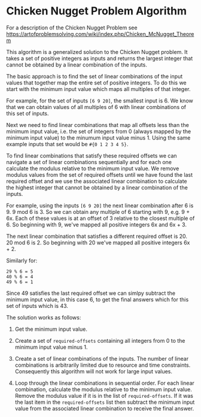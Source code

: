 # Chicken Nugget Problem Algorithm

For a description of the Chicken Nugget Problem see https://artofproblemsolving.com/wiki/index.php/Chicken_McNugget_Theorem

This algorithm is a generalized solution to the Chicken Nugget problem. It takes a set of positive integers as inputs
and returns the largest integer that cannot be obtained by a linear combination of the inputs.

The basic approach is to find the set of linear combinations of the input values that together map the entire set of 
positive integers. To do this we start with the minimum input value which maps all multiples of that integer.

For example, for the set of inputs `[6 9 20]`, the smallest input is 6. We know that we can obtain values of
all multiples of 6 with linear combinations of this set of inputs.

Next we need to find linear combinations that map all offsets less than the minimum input value, i.e. the set of 
integers from 0 (always mapped by the minimum input value) to the minumum input value minus 1. Using the same example 
inputs that set would be `#{0 1 2 3 4 5}`.

To find linear combinations that satisfy these required offsets we can navigate a set of linear combinations sequentially
and for each one calculate the modulus relative to the minimum input value. We remove modulus values from the set of
required offsets until we have found the last required offset and we use the associated linear combination to calculate 
the highest integer that cannot be obtained by a linear combination of the inputs.

For example, using the inputs `[6 9 20]` the next linear combination after 6 is 9. 9 mod 6 is 3. So we can obtain any
multiple of 6 starting with 9, e.g. 9 + 6x. Each of these values is at an offset of 3 relative to the closest multiple
of 6. So beginning with 9, we've mapped all positive integers 6x and 6x + 3.

The next linear combination that satisfies a different required offset is 20. 20 mod 6 is 2. So beginning with 20 we've
mapped all positive integers 6x + 2.

Similarly for:
```
29 % 6 = 5
40 % 6 = 4
49 % 6 = 1
```

Since 49 satisfies the last required offset we can simlpy subtract the minimum input value, in this case 6, to get
the final answers which for this set of inputs which is 43.

The solution works as follows:

1. Get the minimum input value.

2. Create a set of `required-offsets` containing all integers from 0 to the minimum input value minus 1. 

3. Create a set of linear combinations of the inputs. The number of linear combinations is arbitrarily limited
due to resource and time constraints. Consequently this algorithm will not work for large input values.

4. Loop through the linear combinations in sequential order. For each linear combination, calculate the modulus relative
to the minimum input value. Remove the modulus value if it is in the list of `required-offsets`. If it was the last
item in the `required-offsets` list then subtract the minimum input value from the associated linear combination to
receive the final answer.